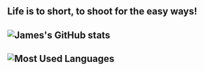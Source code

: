 ## Life is to short, to shoot for the easy ways!
## ![James's GitHub stats](https://github-readme-stats.vercel.app/api?username=JamesQian11&show_icons=true&theme=tokyonight)
## ![Most Used Languages](https://github-readme-stats.vercel.app/api/top-langs/?username=JamesQian11&theme=dark&layout=compact)

<!--
**JamesQian11/JamesQian11** is a ✨ _special_ ✨ repository because its `README.md` (this file) appears on your GitHub profile.

Here are some ideas to get you started:

- 🔭 I’m currently working on ...
- 🌱 I’m currently learning ...
- 👯 I’m looking to collaborate on ...
- 🤔 I’m looking for help with ...
- 💬 Ask me about ...
- 📫 How to reach me: ...
- 😄 Pronouns: ...
- ⚡ Fun fact: ...
-->
